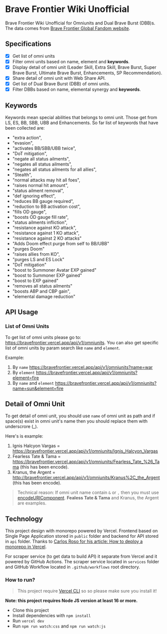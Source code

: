 # Brave Frontier Wiki Unofficial

Brave Frontier Wiki Unofficial for Omniunits and Dual Brave Burst (DBB)s. The data comes from [Brave Frontier Global Fandom website](https://bravefrontierglobal.fandom.com/wiki/Brave_Frontier_Wiki).

## Specifications

- [x] Get list of omni units
- [x] Filter omni units based on name, element and **keywords**.
- [x] Display detail of omni unit (Leader Skill, Extra Skill, Brave Burst, Super Brave Burst, Ultimate Brave Burst, Enhancements, SP Recommendation).
- [x] Share detail of omni unit with Web Share API.
- [x] Get list of Dual Brave Burst (DBB) of omni units.
- [x] Filter DBBs based on name, elemental synergy and **keywords**.

## Keywords

Keywords mean special abilities that belongs to omni unit. Those get from LS, ES, BB, SBB, UBB and Enhancements. So far list of keywords that have been collected are:

- "extra action", 
- "evasion", 
- "activates BB/SBB/UBB twice",
- "DoT mitigation", 
- "negate all status ailments",
- "negates all status ailments",
- "negates all status ailments for all allies",
- "Stealth", 
- "normal attacks may hit all foes",
- "raises normal hit amount", 
- "status ailment removal",
- "def ignoring effect",
- "reduces BB gauge required",
- "reduction to BB activation cost",
- "fills OD gauge",
- "boosts OD gauge fill rate",
- "status ailments infliction",
- "resistance against KO attack",
- "resistance against 1 KO attack",
- "resistance against 2 KO attacks"
- "Adds Doom effect purge from self to BB/UBB"
- "purges Doom"
- "raises allies from KO",
- "purges LS and ES Lock"
- "DoT mitigation"
- "boost to Summoner Avatar EXP gained"
- "boost to Summoner EXP gained"
- "boost to EXP gained"
- "removes all status ailments"
- "boosts ABP and CBP gain",
- "elemental damage reduction"

## API Usage

### List of Omni Units

To get list of omni units please go to: https://bravefrontier.vercel.app/api/v1/omniunits. You can also get specific list of omni units by param search like `name` and `element`.

Example:

1. By `name` https://bravefrontier.vercel.app/api/v1/omniunits?name=war
2. By `element` https://bravefrontier.vercel.app/api/v1/omniunits?element=fire
3. By `name` and `element` https://bravefrontier.vercel.app/api/v1/omniunits?name=sun&element=fire


## Detail of Omni Unit

To get detail of omni unit, you should use `name` of omni unit as path and if space(s) exist in omni unit's name then you should replace them with underscrore (_).

Here's is example:

1. Ignis Halcyon Vargas = https://bravefrontier.vercel.app/api/v1/omniunits/Ignis_Halcyon_Vargas
2. Fearless Tate & Tama = https://bravefrontier.vercel.app/api/v1/omniunits/Fearless_Tate_%26_Tama (this has been encode).
3. Kranus, the Argent = http://bravefrontier.vercel.app/api/v1/omniunits/Kranus%2C_the_Argent (this has been encode).

> Technical reason: If omni unit name contain `&` or `,` then you must use [encodeURIComponent](https://developer.mozilla.org/en-US/docs/Web/JavaScript/Reference/Global_Objects/encodeURIComponent). **Fealess Tate & Tama** and Kranus, the Argent are examples.

## Technology

This project design with monorepo powered by Vercel. Frontend based on Single Page Application stored in `public` folder and backend for API stored in `api` folder. Thanks to [Carlos Roso for his article: How to deploy a monorepo in Vercel](https://carlosroso.com/how-to-deploy-a-monorepo-in-vercel/).

For scraper service (to get data to build API) it separate from Vercel and it powered by GitHub Actions. The scraper service located in `services` folder and GitHub Workflow located in `.github/workflows` root directory.

### How to run?

> This project require [Vercel CLI](https://vercel.com/cli) so so please make sure you install it!

**Note: this project requires Node JS version at least 16 or more.**
- Clone this project
- Install dependencies with `npm install`
- Run `vercel dev`
- Run `npm run watch:css` and `npm run watch:js`